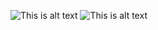 ![This is alt text](https://www.gitter.im/ "This is title text") ![This is alt text](https://www.gitter.im/)